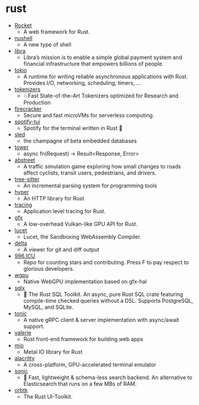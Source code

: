 # rust
- [Rocket](https://github.com/SergioBenitez/Rocket)
  - A web framework for Rust.
- [nushell](https://github.com/nushell/nushell)
  - A new type of shell
- [libra](https://github.com/libra/libra)
  - Libra’s mission is to enable a simple global payment system and financial infrastructure that empowers billions of people.
- [tokio](https://github.com/tokio-rs/tokio)
  - A runtime for writing reliable asynchronous applications with Rust. Provides I/O, networking, scheduling, timers, ...
- [tokenizers](https://github.com/huggingface/tokenizers)
  - 💥Fast State-of-the-Art Tokenizers optimized for Research and Production
- [firecracker](https://github.com/firecracker-microvm/firecracker)
  - Secure and fast microVMs for serverless computing.
- [spotify-tui](https://github.com/Rigellute/spotify-tui)
  - Spotify for the terminal written in Rust 🚀
- [sled](https://github.com/spacejam/sled)
  - the champagne of beta embedded databases
- [tower](https://github.com/tower-rs/tower)
  - async fn(Request) -> Result<Response, Error>
- [abstreet](https://github.com/dabreegster/abstreet)
  - A traffic simulation game exploring how small changes to roads affect cyclists, transit users, pedestrians, and drivers.
- [tree-sitter](https://github.com/tree-sitter/tree-sitter)
  - An incremental parsing system for programming tools
- [hyper](https://github.com/hyperium/hyper)
  - An HTTP library for Rust
- [tracing](https://github.com/tokio-rs/tracing)
  - Application level tracing for Rust.
- [gfx](https://github.com/gfx-rs/gfx)
  - A low-overhead Vulkan-like GPU API for Rust.
- [lucet](https://github.com/bytecodealliance/lucet)
  - Lucet, the Sandboxing WebAssembly Compiler.
- [delta](https://github.com/dandavison/delta)
  - A viewer for git and diff output
- [996.ICU](https://github.com/996icu/996.ICU)
  - Repo for counting stars and contributing. Press F to pay respect to glorious developers.
- [wgpu](https://github.com/gfx-rs/wgpu)
  - Native WebGPU implementation based on gfx-hal
- [sqlx](https://github.com/launchbadge/sqlx)
  - 🧰 The Rust SQL Toolkit. An async, pure Rust SQL crate featuring compile-time checked queries without a DSL. Supports PostgreSQL, MySQL, and SQLite.
- [tonic](https://github.com/hyperium/tonic)
  - A native gRPC client & server implementation with async/await support.
- [valerie](https://github.com/emmanuelantony2000/valerie)
  - Rust front-end framework for building web apps
- [mio](https://github.com/tokio-rs/mio)
  - Metal IO library for Rust
- [alacritty](https://github.com/alacritty/alacritty)
  - A cross-platform, GPU-accelerated terminal emulator
- [sonic](https://github.com/valeriansaliou/sonic)
  - 🦔 Fast, lightweight & schema-less search backend. An alternative to Elasticsearch that runs on a few MBs of RAM.
- [orbtk](https://github.com/redox-os/orbtk)
  - The Rust UI-Toolkit.

